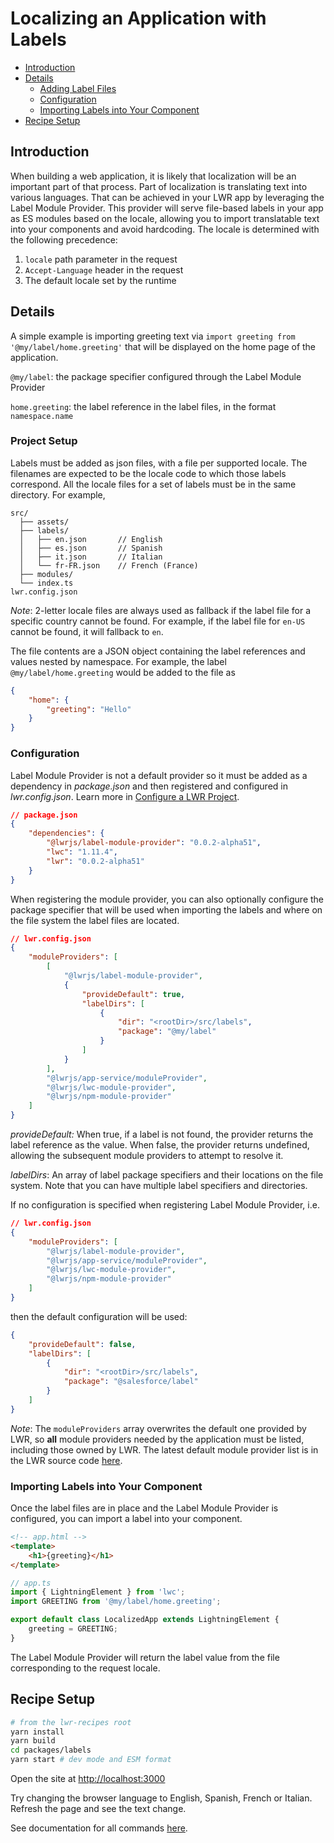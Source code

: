 # Localizing an Application with Labels

-   [Introduction](#introduction)
-   [Details](#details)
    -   [Adding Label Files](#adding-label-files)
    -   [Configuration](#configuration)
    -   [Importing Labels into Your Component](#importing-labels-into-your-component)
-   [Recipe Setup](#Recipe-setup)

## Introduction

When building a web application, it is likely that localization will be an important part of that process. Part of localization is translating text into various languages. That can be achieved in your LWR app by leveraging the Label Module Provider. This provider will serve file-based labels in your app as ES modules based on the locale, allowing you to import translatable text into your components and avoid hardcoding. The locale is determined with the following precedence:

1. `locale` path parameter in the request
2. `Accept-Language` header in the request
3. The default locale set by the runtime

## Details

A simple example is importing greeting text via `import greeting from '@my/label/home.greeting'` that will be displayed on the home page of the application.

`@my/label`: the package specifier configured through the Label Module Provider

`home.greeting`: the label reference in the label files, in the format `namespace.name`

### Project Setup

Labels must be added as json files, with a file per supported locale. The filenames are expected to be the locale code to which those labels correspond. All the locale files for a set of labels must be in the same directory. For example,

```
src/
  ├── assets/
  ├── labels/
  │   ├── en.json       // English
  │   ├── es.json       // Spanish
  │   ├── it.json       // Italian
  │   └── fr-FR.json    // French (France)
  ├── modules/
  └── index.ts
lwr.config.json
```

_Note_: 2-letter locale files are always used as fallback if the label file for a specific country cannot be found. For example, if the label file for `en-US` cannot be found, it will fallback to `en`.

The file contents are a JSON object containing the label references and values nested by namespace. For example, the label `@my/label/home.greeting` would be added to the file as

```json
{
    "home": {
        "greeting": "Hello"
    }
}
```

### Configuration

Label Module Provider is not a default provider so it must be added as a dependency in _package.json_ and then registered and configured in _lwr.config.json_. Learn more in [Configure a LWR Project](../../doc/config.md).

```json
// package.json
{
    "dependencies": {
        "@lwrjs/label-module-provider": "0.0.2-alpha51",
        "lwc": "1.11.4",
        "lwr": "0.0.2-alpha51"
    }
}
```

When registering the module provider, you can also optionally configure the package specifier that will be used when importing the labels and where on the file system the label files are located.

```json
// lwr.config.json
{
    "moduleProviders": [
        [
            "@lwrjs/label-module-provider",
            {
                "provideDefault": true,
                "labelDirs": [
                    {
                        "dir": "<rootDir>/src/labels",
                        "package": "@my/label"
                    }
                ]
            }
        ],
        "@lwrjs/app-service/moduleProvider",
        "@lwrjs/lwc-module-provider",
        "@lwrjs/npm-module-provider"
    ]
}
```

_provideDefault:_ When true, if a label is not found, the provider returns the label reference as the value. When false, the provider returns undefined, allowing the subsequent module providers to attempt to resolve it.

_labelDirs_: An array of label package specifiers and their locations on the file system. Note that you can have multiple label specifiers and directories.

If no configuration is specified when registering Label Module Provider, i.e.

```json
// lwr.config.json
{
    "moduleProviders": [
        "@lwrjs/label-module-provider",
        "@lwrjs/app-service/moduleProvider",
        "@lwrjs/lwc-module-provider",
        "@lwrjs/npm-module-provider"
    ]
}
```

then the default configuration will be used:

```json
{
    "provideDefault": false,
    "labelDirs": [
        {
            "dir": "<rootDir>/src/labels",
            "package": "@salesforce/label"
        }
    ]
}
```

_Note_: The `moduleProviders` array overwrites the default one provided by LWR, so **all** module providers needed by the application must be listed, including those owned by LWR. The latest default module provider list is in the LWR source code [here](https://github.com/salesforce/lwr/blob/68c660a224d1a4f6e40a17d04aa2825be5cdd776/packages/%40lwrjs/core/src/env-config.ts#L47-L50).

### Importing Labels into Your Component

Once the label files are in place and the Label Module Provider is configured, you can import a label into your component.

```html
<!-- app.html -->
<template>
    <h1>{greeting}</h1>
</template>
```

```ts
// app.ts
import { LightningElement } from 'lwc';
import GREETING from '@my/label/home.greeting';

export default class LocalizedApp extends LightningElement {
    greeting = GREETING;
}
```

The Label Module Provider will return the label value from the file corresponding to the request locale.

## Recipe Setup

```bash
# from the lwr-recipes root
yarn install
yarn build
cd packages/labels
yarn start # dev mode and ESM format
```

Open the site at [http://localhost:3000](http://localhost:3000)

Try changing the browser language to English, Spanish, French or Italian. Refresh the page and see the text change.

See documentation for all commands [here](https://github.com/salesforce/lwr-recipes/blob/master/doc/get_started.md).
